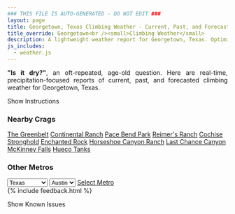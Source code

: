 ```yaml
---
### THIS FILE IS AUTO-GENERATED - DO NOT EDIT ###
layout: page
title: Georgetown, Texas Climbing Weather - Current, Past, and Forecasted Report
title_override: Georgetown<br /><small>Climbing Weather</small>
description: A lightweight weather report for Georgetown, Texas. Optimized for slow internet connections.
js_includes:
  - weather.js
---
```


<section class="measure center lh-copy f5-ns f6 ph2 mv4" style="text-align: justify;">
<strong>"Is it dry?"</strong>, an oft-repeated, age-old question. Here are real-time,
precipitation-focused reports of current, past, and forecasted climbing weather for Georgetown, Texas.
</section>

<p id="settings-toggle" class="mw5 b center tc hover-light-red black-70 pointer">Show Instructions</p>
<section id="settings" class="overflow-hidden" style="display:none;">
    <div class="mv2 ph2 center">
        <div class="fn f6 tc pv2">
            <p class="measure lh-copy center"><strong>Show/hide hourly forecasts</strong> by clicking the desired day.</p>
            <hr class="mw5 p0 mv2 o-60 b0 bt b--light-red light-red bg-light-red">
            <p class="measure lh-copy center"><strong>Current and Past conditions</strong> are measured by the nearest weather station. <strong>Forecast conditions</strong> are calculated and polled separately.</p>
            <hr class="mw5 p0 mv2 o-60 b0 bt b--light-red light-red bg-light-red">
            <p class="measure lh-copy center"><strong>Having issues?</strong> Try <a id="clear-cache" class="no-underline relative fancy-link light-red hover-light-red" href="#">clearing the local cache</a>.</p>
            <hr class="mw5 p0 mv2 o-60 b0 bt b--light-red light-red bg-light-red">
            <p class="measure lh-copy center">Weather data sourced from <a class="no-underline fancy-link relative light-red" target="_blank" href="https://www.weather.gov/documentation/services-web-api">weather.gov</a>.</p>
        </div>
    </div>
</section>
<section id="weather" data-crag="georgetown-texas" class="mv4-ns mv3 ph2 center"></section>
<section id="nearby" class="tc lh-copy">
  <h3>Nearby Crags</h3>
<a class="nowrap no-underline fancy-link relative light-red mh3" href="/crags/the-greenbelt-texas-weather.html">The Greenbelt</a>
<a class="nowrap no-underline fancy-link relative light-red mh3" href="/crags/continental-ranch-texas-weather.html">Continental Ranch</a>
<a class="nowrap no-underline fancy-link relative light-red mh3" href="/crags/pace-bend-park-texas-weather.html">Pace Bend Park</a>
<a class="nowrap no-underline fancy-link relative light-red mh3" href="/crags/reimers-ranch-texas-weather.html">Reimer's Ranch</a>
<a class="nowrap no-underline fancy-link relative light-red mh3" href="/crags/cochise-stronghold-arizona-weather.html">Cochise Stronghold</a>
<a class="nowrap no-underline fancy-link relative light-red mh3" href="/crags/enchanted-rock-texas-weather.html">Enchanted Rock</a>
<a class="nowrap no-underline fancy-link relative light-red mh3" href="/crags/horseshoe-canyon-ranch-arkansas-weather.html">Horseshoe Canyon Ranch</a>
<a class="nowrap no-underline fancy-link relative light-red mh3" href="/crags/last-chance-canyon-new-mexico-weather.html">Last Chance Canyon</a>
<a class="nowrap no-underline fancy-link relative light-red mh3" href="/crags/mckinney-falls-texas-weather.html">McKinney Falls</a>
<a class="nowrap no-underline fancy-link relative light-red mh3" href="/crags/hueco-tanks-texas-weather.html">Hueco Tanks</a>
</section>
<section id="nearby" class="tc lh-copy">
  <h3>Other Metros</h3>
  <select class="ma1 bg-near-white pa2" id="stateSel">
    <option value="Texas" selected>Texas</option>
    <option value="Washington">Washington</option>
    <option value="Colorado">Colorado</option>
    <option value="Tennessee">Tennessee</option>
    <option value="Utah">Utah</option>
    <option value="California">California</option>
  </select>
  <select class="ma1 bg-near-white pa2" id="citySel">
    <option value="Austin" selected>Austin</option>
  </select>
  <a id="selectMetro" class="f6 link dim ph3 pv2 ma1 dib white bg-light-red" href="/crags/austin-texas-weather.html">Select Metro</a>
  <script>
    var states = [];
    states["Texas"] = "Austin"
    states["Washington"] = "Seattle"
    states["Colorado"] = "Denver"
    states["Tennessee"] = "Nashville"
    states["Utah"] = "Salt Lake City"
    states["California"] = "San Francisco|Los Angeles"
  </script>
</section>
{% include feedback.html %}
<p id="issues-toggle" class="mw5 b center tc hover-light-red black-70 pointer">Show Known Issues</p>
<section id="issues" class="overflow-hidden tc f6">
</section>

<script>
  var weekly_EWX_157_106 = {"updated":"2021-07-19T07:32:54+00:00","units":"us","forecastGenerator":"BaselineForecastGenerator","generatedAt":"2021-07-19T08:43:17+00:00","updateTime":"2021-07-19T07:32:54+00:00","validTimes":"2021-07-19T01:00:00+00:00/P8DT6H","elevation":{"value":239.8776,"unitCode":"unit:m"},"periods":[{"number":1,"name":"Overnight","startTime":"2021-07-19T03:00:00-05:00","endTime":"2021-07-19T06:00:00-05:00","isDaytime":false,"temperature":75,"temperatureUnit":"F","temperatureTrend":null,"windSpeed":"5 mph","windDirection":"SSW","icon":"https://api.weather.gov/icons/land/night/sct?size=medium","shortForecast":"Partly Cloudy","detailedForecast":"Partly cloudy, with a low around 75. South southwest wind around 5 mph."},{"number":2,"name":"Monday","startTime":"2021-07-19T06:00:00-05:00","endTime":"2021-07-19T18:00:00-05:00","isDaytime":true,"temperature":92,"temperatureUnit":"F","temperatureTrend":null,"windSpeed":"5 to 10 mph","windDirection":"WNW","icon":"https://api.weather.gov/icons/land/day/bkn/tsra_hi,60?size=medium","shortForecast":"Partly Sunny then Showers And Thunderstorms Likely","detailedForecast":"Showers and thunderstorms likely after 1pm. Partly sunny, with a high near 92. West northwest wind 5 to 10 mph. Chance of precipitation is 60%. New rainfall amounts between a quarter and half of an inch possible."},{"number":3,"name":"Monday Night","startTime":"2021-07-19T18:00:00-05:00","endTime":"2021-07-20T06:00:00-05:00","isDaytime":false,"temperature":72,"temperatureUnit":"F","temperatureTrend":null,"windSpeed":"0 to 5 mph","windDirection":"NW","icon":"https://api.weather.gov/icons/land/night/tsra_sct,60/tsra_sct,50?size=medium","shortForecast":"Showers And Thunderstorms Likely","detailedForecast":"Showers and thunderstorms likely. Mostly cloudy, with a low around 72. Northwest wind 0 to 5 mph. Chance of precipitation is 60%. New rainfall amounts between a quarter and half of an inch possible."},{"number":4,"name":"Tuesday","startTime":"2021-07-20T06:00:00-05:00","endTime":"2021-07-20T18:00:00-05:00","isDaytime":true,"temperature":88,"temperatureUnit":"F","temperatureTrend":null,"windSpeed":"5 to 10 mph","windDirection":"N","icon":"https://api.weather.gov/icons/land/day/tsra_hi,40?size=medium","shortForecast":"Chance Showers And Thunderstorms","detailedForecast":"A chance of showers and thunderstorms. Mostly sunny, with a high near 88. North wind 5 to 10 mph. Chance of precipitation is 40%."},{"number":5,"name":"Tuesday Night","startTime":"2021-07-20T18:00:00-05:00","endTime":"2021-07-21T06:00:00-05:00","isDaytime":false,"temperature":70,"temperatureUnit":"F","temperatureTrend":null,"windSpeed":"0 to 10 mph","windDirection":"NE","icon":"https://api.weather.gov/icons/land/night/tsra_hi,30/few?size=medium","shortForecast":"Chance Showers And Thunderstorms then Mostly Clear","detailedForecast":"A chance of showers and thunderstorms before 7pm. Mostly clear, with a low around 70. Northeast wind 0 to 10 mph. Chance of precipitation is 30%."},{"number":6,"name":"Wednesday","startTime":"2021-07-21T06:00:00-05:00","endTime":"2021-07-21T18:00:00-05:00","isDaytime":true,"temperature":89,"temperatureUnit":"F","temperatureTrend":null,"windSpeed":"5 to 10 mph","windDirection":"ENE","icon":"https://api.weather.gov/icons/land/day/sct/tsra_hi,20?size=medium","shortForecast":"Mostly Sunny then Slight Chance Showers And Thunderstorms","detailedForecast":"A slight chance of showers and thunderstorms after 1pm. Mostly sunny, with a high near 89. East northeast wind 5 to 10 mph. Chance of precipitation is 20%."},{"number":7,"name":"Wednesday Night","startTime":"2021-07-21T18:00:00-05:00","endTime":"2021-07-22T06:00:00-05:00","isDaytime":false,"temperature":71,"temperatureUnit":"F","temperatureTrend":null,"windSpeed":"5 to 10 mph","windDirection":"SSE","icon":"https://api.weather.gov/icons/land/night/tsra_hi,20/few?size=medium","shortForecast":"Slight Chance Showers And Thunderstorms then Mostly Clear","detailedForecast":"A slight chance of showers and thunderstorms before 7pm. Mostly clear, with a low around 71. South southeast wind 5 to 10 mph. Chance of precipitation is 20%."},{"number":8,"name":"Thursday","startTime":"2021-07-22T06:00:00-05:00","endTime":"2021-07-22T18:00:00-05:00","isDaytime":true,"temperature":88,"temperatureUnit":"F","temperatureTrend":null,"windSpeed":"5 to 10 mph","windDirection":"S","icon":"https://api.weather.gov/icons/land/day/bkn/tsra_hi,40?size=medium","shortForecast":"Partly Sunny then Chance Showers And Thunderstorms","detailedForecast":"A chance of showers and thunderstorms after 1pm. Partly sunny, with a high near 88. South wind 5 to 10 mph. Chance of precipitation is 40%."},{"number":9,"name":"Thursday Night","startTime":"2021-07-22T18:00:00-05:00","endTime":"2021-07-23T06:00:00-05:00","isDaytime":false,"temperature":73,"temperatureUnit":"F","temperatureTrend":null,"windSpeed":"5 to 10 mph","windDirection":"SSE","icon":"https://api.weather.gov/icons/land/night/tsra_hi,40/tsra_hi,20?size=medium","shortForecast":"Chance Showers And Thunderstorms","detailedForecast":"A chance of showers and thunderstorms. Mostly cloudy, with a low around 73. South southeast wind 5 to 10 mph. Chance of precipitation is 40%."},{"number":10,"name":"Friday","startTime":"2021-07-23T06:00:00-05:00","endTime":"2021-07-23T18:00:00-05:00","isDaytime":true,"temperature":89,"temperatureUnit":"F","temperatureTrend":null,"windSpeed":"5 to 15 mph","windDirection":"S","icon":"https://api.weather.gov/icons/land/day/tsra_sct,30?size=medium","shortForecast":"Chance Showers And Thunderstorms","detailedForecast":"A chance of showers and thunderstorms. Partly sunny, with a high near 89. Chance of precipitation is 30%."},{"number":11,"name":"Friday Night","startTime":"2021-07-23T18:00:00-05:00","endTime":"2021-07-24T06:00:00-05:00","isDaytime":false,"temperature":74,"temperatureUnit":"F","temperatureTrend":null,"windSpeed":"10 to 15 mph","windDirection":"SSE","icon":"https://api.weather.gov/icons/land/night/tsra_hi,30/sct?size=medium","shortForecast":"Chance Showers And Thunderstorms then Partly Cloudy","detailedForecast":"A chance of showers and thunderstorms before 7pm. Partly cloudy, with a low around 74. Chance of precipitation is 30%."},{"number":12,"name":"Saturday","startTime":"2021-07-24T06:00:00-05:00","endTime":"2021-07-24T18:00:00-05:00","isDaytime":true,"temperature":92,"temperatureUnit":"F","temperatureTrend":null,"windSpeed":"10 to 15 mph","windDirection":"S","icon":"https://api.weather.gov/icons/land/day/sct?size=medium","shortForecast":"Mostly Sunny","detailedForecast":"Mostly sunny, with a high near 92."},{"number":13,"name":"Saturday Night","startTime":"2021-07-24T18:00:00-05:00","endTime":"2021-07-25T06:00:00-05:00","isDaytime":false,"temperature":74,"temperatureUnit":"F","temperatureTrend":null,"windSpeed":"10 to 15 mph","windDirection":"S","icon":"https://api.weather.gov/icons/land/night/few?size=medium","shortForecast":"Mostly Clear","detailedForecast":"Mostly clear, with a low around 74."},{"number":14,"name":"Sunday","startTime":"2021-07-25T06:00:00-05:00","endTime":"2021-07-25T18:00:00-05:00","isDaytime":true,"temperature":93,"temperatureUnit":"F","temperatureTrend":null,"windSpeed":"5 to 15 mph","windDirection":"S","icon":"https://api.weather.gov/icons/land/day/sct?size=medium","shortForecast":"Mostly Sunny","detailedForecast":"Mostly sunny, with a high near 93."}]}
  var hourly_EWX_157_106 = {"@context":["https://geojson.org/geojson-ld/geojson-context.jsonld",{"@version":"1.1","wx":"https://api.weather.gov/ontology#","geo":"http://www.opengis.net/ont/geosparql#","unit":"http://codes.wmo.int/common/unit/","@vocab":"https://api.weather.gov/ontology#"}],"type":"Feature","geometry":{"type":"Polygon","coordinates":[[[-97.708125,30.6461079],[-97.7075974,30.6233812],[-97.68119469999999,30.623832800000002],[-97.6817172,30.646559600000003],[-97.708125,30.6461079]]]},"properties":{"updated":"2021-07-19T07:32:54+00:00","units":"us","forecastGenerator":"HourlyForecastGenerator","generatedAt":"2021-07-19T08:43:19+00:00","updateTime":"2021-07-19T07:32:54+00:00","validTimes":"2021-07-19T01:00:00+00:00/P8DT6H","elevation":{"value":239.8776,"unitCode":"unit:m"},"periods":[{"number":1,"name":"","startTime":"2021-07-19T03:00:00-05:00","endTime":"2021-07-19T04:00:00-05:00","isDaytime":false,"temperature":78,"temperatureUnit":"F","temperatureTrend":null,"windSpeed":"5 mph","windDirection":"S","icon":"https://api.weather.gov/icons/land/night/sct?size=small","shortForecast":"Partly Cloudy","detailedForecast":""},{"number":2,"name":"","startTime":"2021-07-19T04:00:00-05:00","endTime":"2021-07-19T05:00:00-05:00","isDaytime":false,"temperature":77,"temperatureUnit":"F","temperatureTrend":null,"windSpeed":"5 mph","windDirection":"SSW","icon":"https://api.weather.gov/icons/land/night/sct?size=small","shortForecast":"Partly Cloudy","detailedForecast":""},{"number":3,"name":"","startTime":"2021-07-19T05:00:00-05:00","endTime":"2021-07-19T06:00:00-05:00","isDaytime":false,"temperature":76,"temperatureUnit":"F","temperatureTrend":null,"windSpeed":"5 mph","windDirection":"SSW","icon":"https://api.weather.gov/icons/land/night/sct?size=small","shortForecast":"Partly Cloudy","detailedForecast":""},{"number":4,"name":"","startTime":"2021-07-19T06:00:00-05:00","endTime":"2021-07-19T07:00:00-05:00","isDaytime":true,"temperature":75,"temperatureUnit":"F","temperatureTrend":null,"windSpeed":"5 mph","windDirection":"SSW","icon":"https://api.weather.gov/icons/land/day/sct?size=small","shortForecast":"Mostly Sunny","detailedForecast":""},{"number":5,"name":"","startTime":"2021-07-19T07:00:00-05:00","endTime":"2021-07-19T08:00:00-05:00","isDaytime":true,"temperature":75,"temperatureUnit":"F","temperatureTrend":null,"windSpeed":"5 mph","windDirection":"SW","icon":"https://api.weather.gov/icons/land/day/bkn?size=small","shortForecast":"Partly Sunny","detailedForecast":""},{"number":6,"name":"","startTime":"2021-07-19T08:00:00-05:00","endTime":"2021-07-19T09:00:00-05:00","isDaytime":true,"temperature":77,"temperatureUnit":"F","temperatureTrend":null,"windSpeed":"5 mph","windDirection":"SW","icon":"https://api.weather.gov/icons/land/day/bkn?size=small","shortForecast":"Partly Sunny","detailedForecast":""},{"number":7,"name":"","startTime":"2021-07-19T09:00:00-05:00","endTime":"2021-07-19T10:00:00-05:00","isDaytime":true,"temperature":81,"temperatureUnit":"F","temperatureTrend":null,"windSpeed":"5 mph","windDirection":"WSW","icon":"https://api.weather.gov/icons/land/day/bkn?size=small","shortForecast":"Partly Sunny","detailedForecast":""},{"number":8,"name":"","startTime":"2021-07-19T10:00:00-05:00","endTime":"2021-07-19T11:00:00-05:00","isDaytime":true,"temperature":85,"temperatureUnit":"F","temperatureTrend":null,"windSpeed":"10 mph","windDirection":"WSW","icon":"https://api.weather.gov/icons/land/day/bkn?size=small","shortForecast":"Partly Sunny","detailedForecast":""},{"number":9,"name":"","startTime":"2021-07-19T11:00:00-05:00","endTime":"2021-07-19T12:00:00-05:00","isDaytime":true,"temperature":88,"temperatureUnit":"F","temperatureTrend":null,"windSpeed":"5 mph","windDirection":"W","icon":"https://api.weather.gov/icons/land/day/bkn?size=small","shortForecast":"Partly Sunny","detailedForecast":""},{"number":10,"name":"","startTime":"2021-07-19T12:00:00-05:00","endTime":"2021-07-19T13:00:00-05:00","isDaytime":true,"temperature":89,"temperatureUnit":"F","temperatureTrend":null,"windSpeed":"5 mph","windDirection":"W","icon":"https://api.weather.gov/icons/land/day/bkn?size=small","shortForecast":"Partly Sunny","detailedForecast":""},{"number":11,"name":"","startTime":"2021-07-19T13:00:00-05:00","endTime":"2021-07-19T14:00:00-05:00","isDaytime":true,"temperature":90,"temperatureUnit":"F","temperatureTrend":null,"windSpeed":"5 mph","windDirection":"WNW","icon":"https://api.weather.gov/icons/land/day/tsra_sct,40?size=small","shortForecast":"Chance Showers And Thunderstorms","detailedForecast":""},{"number":12,"name":"","startTime":"2021-07-19T14:00:00-05:00","endTime":"2021-07-19T15:00:00-05:00","isDaytime":true,"temperature":90,"temperatureUnit":"F","temperatureTrend":null,"windSpeed":"5 mph","windDirection":"NW","icon":"https://api.weather.gov/icons/land/day/tsra_sct,40?size=small","shortForecast":"Chance Showers And Thunderstorms","detailedForecast":""},{"number":13,"name":"","startTime":"2021-07-19T15:00:00-05:00","endTime":"2021-07-19T16:00:00-05:00","isDaytime":true,"temperature":91,"temperatureUnit":"F","temperatureTrend":null,"windSpeed":"5 mph","windDirection":"NNW","icon":"https://api.weather.gov/icons/land/day/tsra_sct,40?size=small","shortForecast":"Chance Showers And Thunderstorms","detailedForecast":""},{"number":14,"name":"","startTime":"2021-07-19T16:00:00-05:00","endTime":"2021-07-19T17:00:00-05:00","isDaytime":true,"temperature":90,"temperatureUnit":"F","temperatureTrend":null,"windSpeed":"5 mph","windDirection":"N","icon":"https://api.weather.gov/icons/land/day/tsra_sct,60?size=small","shortForecast":"Showers And Thunderstorms Likely","detailedForecast":""},{"number":15,"name":"","startTime":"2021-07-19T17:00:00-05:00","endTime":"2021-07-19T18:00:00-05:00","isDaytime":true,"temperature":89,"temperatureUnit":"F","temperatureTrend":null,"windSpeed":"5 mph","windDirection":"NNW","icon":"https://api.weather.gov/icons/land/day/tsra_sct?size=small","shortForecast":"Showers And Thunderstorms Likely","detailedForecast":""},{"number":16,"name":"","startTime":"2021-07-19T18:00:00-05:00","endTime":"2021-07-19T19:00:00-05:00","isDaytime":false,"temperature":88,"temperatureUnit":"F","temperatureTrend":null,"windSpeed":"5 mph","windDirection":"NW","icon":"https://api.weather.gov/icons/land/night/tsra_sct?size=small","shortForecast":"Showers And Thunderstorms Likely","detailedForecast":""},{"number":17,"name":"","startTime":"2021-07-19T19:00:00-05:00","endTime":"2021-07-19T20:00:00-05:00","isDaytime":false,"temperature":86,"temperatureUnit":"F","temperatureTrend":null,"windSpeed":"0 mph","windDirection":"NW","icon":"https://api.weather.gov/icons/land/night/tsra?size=small","shortForecast":"Showers And Thunderstorms Likely","detailedForecast":""},{"number":18,"name":"","startTime":"2021-07-19T20:00:00-05:00","endTime":"2021-07-19T21:00:00-05:00","isDaytime":false,"temperature":85,"temperatureUnit":"F","temperatureTrend":null,"windSpeed":"0 mph","windDirection":"NW","icon":"https://api.weather.gov/icons/land/night/tsra?size=small","shortForecast":"Showers And Thunderstorms Likely","detailedForecast":""},{"number":19,"name":"","startTime":"2021-07-19T21:00:00-05:00","endTime":"2021-07-19T22:00:00-05:00","isDaytime":false,"temperature":82,"temperatureUnit":"F","temperatureTrend":null,"windSpeed":"0 mph","windDirection":"WNW","icon":"https://api.weather.gov/icons/land/night/tsra_sct?size=small","shortForecast":"Showers And Thunderstorms Likely","detailedForecast":""},{"number":20,"name":"","startTime":"2021-07-19T22:00:00-05:00","endTime":"2021-07-19T23:00:00-05:00","isDaytime":false,"temperature":82,"temperatureUnit":"F","temperatureTrend":null,"windSpeed":"0 mph","windDirection":"WNW","icon":"https://api.weather.gov/icons/land/night/tsra_sct?size=small","shortForecast":"Chance Showers And Thunderstorms","detailedForecast":""},{"number":21,"name":"","startTime":"2021-07-19T23:00:00-05:00","endTime":"2021-07-20T00:00:00-05:00","isDaytime":false,"temperature":81,"temperatureUnit":"F","temperatureTrend":null,"windSpeed":"5 mph","windDirection":"NW","icon":"https://api.weather.gov/icons/land/night/tsra_sct?size=small","shortForecast":"Chance Showers And Thunderstorms","detailedForecast":""},{"number":22,"name":"","startTime":"2021-07-20T00:00:00-05:00","endTime":"2021-07-20T01:00:00-05:00","isDaytime":false,"temperature":80,"temperatureUnit":"F","temperatureTrend":null,"windSpeed":"5 mph","windDirection":"NNW","icon":"https://api.weather.gov/icons/land/night/tsra_sct?size=small","shortForecast":"Chance Showers And Thunderstorms","detailedForecast":""},{"number":23,"name":"","startTime":"2021-07-20T01:00:00-05:00","endTime":"2021-07-20T02:00:00-05:00","isDaytime":false,"temperature":79,"temperatureUnit":"F","temperatureTrend":null,"windSpeed":"5 mph","windDirection":"N","icon":"https://api.weather.gov/icons/land/night/tsra_hi?size=small","shortForecast":"Chance Showers And Thunderstorms","detailedForecast":""},{"number":24,"name":"","startTime":"2021-07-20T02:00:00-05:00","endTime":"2021-07-20T03:00:00-05:00","isDaytime":false,"temperature":77,"temperatureUnit":"F","temperatureTrend":null,"windSpeed":"5 mph","windDirection":"N","icon":"https://api.weather.gov/icons/land/night/tsra_hi?size=small","shortForecast":"Chance Showers And Thunderstorms","detailedForecast":""},{"number":25,"name":"","startTime":"2021-07-20T03:00:00-05:00","endTime":"2021-07-20T04:00:00-05:00","isDaytime":false,"temperature":76,"temperatureUnit":"F","temperatureTrend":null,"windSpeed":"5 mph","windDirection":"NNW","icon":"https://api.weather.gov/icons/land/night/tsra_hi?size=small","shortForecast":"Chance Showers And Thunderstorms","detailedForecast":""},{"number":26,"name":"","startTime":"2021-07-20T04:00:00-05:00","endTime":"2021-07-20T05:00:00-05:00","isDaytime":false,"temperature":75,"temperatureUnit":"F","temperatureTrend":null,"windSpeed":"5 mph","windDirection":"NNW","icon":"https://api.weather.gov/icons/land/night/tsra_hi?size=small","shortForecast":"Chance Showers And Thunderstorms","detailedForecast":""},{"number":27,"name":"","startTime":"2021-07-20T05:00:00-05:00","endTime":"2021-07-20T06:00:00-05:00","isDaytime":false,"temperature":74,"temperatureUnit":"F","temperatureTrend":null,"windSpeed":"5 mph","windDirection":"NNW","icon":"https://api.weather.gov/icons/land/night/tsra_hi?size=small","shortForecast":"Chance Showers And Thunderstorms","detailedForecast":""},{"number":28,"name":"","startTime":"2021-07-20T06:00:00-05:00","endTime":"2021-07-20T07:00:00-05:00","isDaytime":true,"temperature":74,"temperatureUnit":"F","temperatureTrend":null,"windSpeed":"5 mph","windDirection":"NNW","icon":"https://api.weather.gov/icons/land/day/tsra_hi?size=small","shortForecast":"Chance Showers And Thunderstorms","detailedForecast":""},{"number":29,"name":"","startTime":"2021-07-20T07:00:00-05:00","endTime":"2021-07-20T08:00:00-05:00","isDaytime":true,"temperature":73,"temperatureUnit":"F","temperatureTrend":null,"windSpeed":"5 mph","windDirection":"NNW","icon":"https://api.weather.gov/icons/land/day/tsra_hi?size=small","shortForecast":"Chance Showers And Thunderstorms","detailedForecast":""},{"number":30,"name":"","startTime":"2021-07-20T08:00:00-05:00","endTime":"2021-07-20T09:00:00-05:00","isDaytime":true,"temperature":74,"temperatureUnit":"F","temperatureTrend":null,"windSpeed":"5 mph","windDirection":"N","icon":"https://api.weather.gov/icons/land/day/tsra_hi?size=small","shortForecast":"Chance Showers And Thunderstorms","detailedForecast":""},{"number":31,"name":"","startTime":"2021-07-20T09:00:00-05:00","endTime":"2021-07-20T10:00:00-05:00","isDaytime":true,"temperature":77,"temperatureUnit":"F","temperatureTrend":null,"windSpeed":"5 mph","windDirection":"N","icon":"https://api.weather.gov/icons/land/day/tsra_hi?size=small","shortForecast":"Chance Showers And Thunderstorms","detailedForecast":""},{"number":32,"name":"","startTime":"2021-07-20T10:00:00-05:00","endTime":"2021-07-20T11:00:00-05:00","isDaytime":true,"temperature":80,"temperatureUnit":"F","temperatureTrend":null,"windSpeed":"10 mph","windDirection":"N","icon":"https://api.weather.gov/icons/land/day/tsra_hi?size=small","shortForecast":"Chance Showers And Thunderstorms","detailedForecast":""},{"number":33,"name":"","startTime":"2021-07-20T11:00:00-05:00","endTime":"2021-07-20T12:00:00-05:00","isDaytime":true,"temperature":83,"temperatureUnit":"F","temperatureTrend":null,"windSpeed":"10 mph","windDirection":"N","icon":"https://api.weather.gov/icons/land/day/tsra_hi?size=small","shortForecast":"Chance Showers And Thunderstorms","detailedForecast":""},{"number":34,"name":"","startTime":"2021-07-20T12:00:00-05:00","endTime":"2021-07-20T13:00:00-05:00","isDaytime":true,"temperature":84,"temperatureUnit":"F","temperatureTrend":null,"windSpeed":"10 mph","windDirection":"NNE","icon":"https://api.weather.gov/icons/land/day/tsra_hi?size=small","shortForecast":"Chance Showers And Thunderstorms","detailedForecast":""},{"number":35,"name":"","startTime":"2021-07-20T13:00:00-05:00","endTime":"2021-07-20T14:00:00-05:00","isDaytime":true,"temperature":85,"temperatureUnit":"F","temperatureTrend":null,"windSpeed":"10 mph","windDirection":"NNE","icon":"https://api.weather.gov/icons/land/day/tsra_hi?size=small","shortForecast":"Chance Showers And Thunderstorms","detailedForecast":""},{"number":36,"name":"","startTime":"2021-07-20T14:00:00-05:00","endTime":"2021-07-20T15:00:00-05:00","isDaytime":true,"temperature":85,"temperatureUnit":"F","temperatureTrend":null,"windSpeed":"10 mph","windDirection":"NNE","icon":"https://api.weather.gov/icons/land/day/tsra_hi?size=small","shortForecast":"Chance Showers And Thunderstorms","detailedForecast":""},{"number":37,"name":"","startTime":"2021-07-20T15:00:00-05:00","endTime":"2021-07-20T16:00:00-05:00","isDaytime":true,"temperature":86,"temperatureUnit":"F","temperatureTrend":null,"windSpeed":"10 mph","windDirection":"NNE","icon":"https://api.weather.gov/icons/land/day/tsra_hi?size=small","shortForecast":"Chance Showers And Thunderstorms","detailedForecast":""},{"number":38,"name":"","startTime":"2021-07-20T16:00:00-05:00","endTime":"2021-07-20T17:00:00-05:00","isDaytime":true,"temperature":86,"temperatureUnit":"F","temperatureTrend":null,"windSpeed":"10 mph","windDirection":"NNE","icon":"https://api.weather.gov/icons/land/day/tsra_hi?size=small","shortForecast":"Chance Showers And Thunderstorms","detailedForecast":""},{"number":39,"name":"","startTime":"2021-07-20T17:00:00-05:00","endTime":"2021-07-20T18:00:00-05:00","isDaytime":true,"temperature":86,"temperatureUnit":"F","temperatureTrend":null,"windSpeed":"10 mph","windDirection":"NNE","icon":"https://api.weather.gov/icons/land/day/tsra_hi?size=small","shortForecast":"Chance Showers And Thunderstorms","detailedForecast":""},{"number":40,"name":"","startTime":"2021-07-20T18:00:00-05:00","endTime":"2021-07-20T19:00:00-05:00","isDaytime":false,"temperature":85,"temperatureUnit":"F","temperatureTrend":null,"windSpeed":"5 mph","windDirection":"NE","icon":"https://api.weather.gov/icons/land/night/tsra_hi?size=small","shortForecast":"Chance Showers And Thunderstorms","detailedForecast":""},{"number":41,"name":"","startTime":"2021-07-20T19:00:00-05:00","endTime":"2021-07-20T20:00:00-05:00","isDaytime":false,"temperature":85,"temperatureUnit":"F","temperatureTrend":null,"windSpeed":"10 mph","windDirection":"NE","icon":"https://api.weather.gov/icons/land/night/sct?size=small","shortForecast":"Partly Cloudy","detailedForecast":""},{"number":42,"name":"","startTime":"2021-07-20T20:00:00-05:00","endTime":"2021-07-20T21:00:00-05:00","isDaytime":false,"temperature":83,"temperatureUnit":"F","temperatureTrend":null,"windSpeed":"5 mph","windDirection":"NE","icon":"https://api.weather.gov/icons/land/night/few?size=small","shortForecast":"Mostly Clear","detailedForecast":""},{"number":43,"name":"","startTime":"2021-07-20T21:00:00-05:00","endTime":"2021-07-20T22:00:00-05:00","isDaytime":false,"temperature":82,"temperatureUnit":"F","temperatureTrend":null,"windSpeed":"5 mph","windDirection":"ENE","icon":"https://api.weather.gov/icons/land/night/few?size=small","shortForecast":"Mostly Clear","detailedForecast":""},{"number":44,"name":"","startTime":"2021-07-20T22:00:00-05:00","endTime":"2021-07-20T23:00:00-05:00","isDaytime":false,"temperature":80,"temperatureUnit":"F","temperatureTrend":null,"windSpeed":"5 mph","windDirection":"ENE","icon":"https://api.weather.gov/icons/land/night/few?size=small","shortForecast":"Mostly Clear","detailedForecast":""},{"number":45,"name":"","startTime":"2021-07-20T23:00:00-05:00","endTime":"2021-07-21T00:00:00-05:00","isDaytime":false,"temperature":79,"temperatureUnit":"F","temperatureTrend":null,"windSpeed":"0 mph","windDirection":"ENE","icon":"https://api.weather.gov/icons/land/night/few?size=small","shortForecast":"Mostly Clear","detailedForecast":""},{"number":46,"name":"","startTime":"2021-07-21T00:00:00-05:00","endTime":"2021-07-21T01:00:00-05:00","isDaytime":false,"temperature":78,"temperatureUnit":"F","temperatureTrend":null,"windSpeed":"0 mph","windDirection":"NE","icon":"https://api.weather.gov/icons/land/night/few?size=small","shortForecast":"Mostly Clear","detailedForecast":""},{"number":47,"name":"","startTime":"2021-07-21T01:00:00-05:00","endTime":"2021-07-21T02:00:00-05:00","isDaytime":false,"temperature":76,"temperatureUnit":"F","temperatureTrend":null,"windSpeed":"0 mph","windDirection":"NE","icon":"https://api.weather.gov/icons/land/night/few?size=small","shortForecast":"Mostly Clear","detailedForecast":""},{"number":48,"name":"","startTime":"2021-07-21T02:00:00-05:00","endTime":"2021-07-21T03:00:00-05:00","isDaytime":false,"temperature":75,"temperatureUnit":"F","temperatureTrend":null,"windSpeed":"0 mph","windDirection":"NE","icon":"https://api.weather.gov/icons/land/night/few?size=small","shortForecast":"Mostly Clear","detailedForecast":""},{"number":49,"name":"","startTime":"2021-07-21T03:00:00-05:00","endTime":"2021-07-21T04:00:00-05:00","isDaytime":false,"temperature":74,"temperatureUnit":"F","temperatureTrend":null,"windSpeed":"5 mph","windDirection":"NE","icon":"https://api.weather.gov/icons/land/night/few?size=small","shortForecast":"Mostly Clear","detailedForecast":""},{"number":50,"name":"","startTime":"2021-07-21T04:00:00-05:00","endTime":"2021-07-21T05:00:00-05:00","isDaytime":false,"temperature":73,"temperatureUnit":"F","temperatureTrend":null,"windSpeed":"5 mph","windDirection":"NNE","icon":"https://api.weather.gov/icons/land/night/few?size=small","shortForecast":"Mostly Clear","detailedForecast":""},{"number":51,"name":"","startTime":"2021-07-21T05:00:00-05:00","endTime":"2021-07-21T06:00:00-05:00","isDaytime":false,"temperature":72,"temperatureUnit":"F","temperatureTrend":null,"windSpeed":"5 mph","windDirection":"NNE","icon":"https://api.weather.gov/icons/land/night/sct?size=small","shortForecast":"Partly Cloudy","detailedForecast":""},{"number":52,"name":"","startTime":"2021-07-21T06:00:00-05:00","endTime":"2021-07-21T07:00:00-05:00","isDaytime":true,"temperature":71,"temperatureUnit":"F","temperatureTrend":null,"windSpeed":"5 mph","windDirection":"NNE","icon":"https://api.weather.gov/icons/land/day/sct?size=small","shortForecast":"Mostly Sunny","detailedForecast":""},{"number":53,"name":"","startTime":"2021-07-21T07:00:00-05:00","endTime":"2021-07-21T08:00:00-05:00","isDaytime":true,"temperature":71,"temperatureUnit":"F","temperatureTrend":null,"windSpeed":"5 mph","windDirection":"NNE","icon":"https://api.weather.gov/icons/land/day/sct?size=small","shortForecast":"Mostly Sunny","detailedForecast":""},{"number":54,"name":"","startTime":"2021-07-21T08:00:00-05:00","endTime":"2021-07-21T09:00:00-05:00","isDaytime":true,"temperature":73,"temperatureUnit":"F","temperatureTrend":null,"windSpeed":"5 mph","windDirection":"NNE","icon":"https://api.weather.gov/icons/land/day/sct?size=small","shortForecast":"Mostly Sunny","detailedForecast":""},{"number":55,"name":"","startTime":"2021-07-21T09:00:00-05:00","endTime":"2021-07-21T10:00:00-05:00","isDaytime":true,"temperature":75,"temperatureUnit":"F","temperatureTrend":null,"windSpeed":"5 mph","windDirection":"NE","icon":"https://api.weather.gov/icons/land/day/sct?size=small","shortForecast":"Mostly Sunny","detailedForecast":""},{"number":56,"name":"","startTime":"2021-07-21T10:00:00-05:00","endTime":"2021-07-21T11:00:00-05:00","isDaytime":true,"temperature":78,"temperatureUnit":"F","temperatureTrend":null,"windSpeed":"5 mph","windDirection":"NE","icon":"https://api.weather.gov/icons/land/day/sct?size=small","shortForecast":"Mostly Sunny","detailedForecast":""},{"number":57,"name":"","startTime":"2021-07-21T11:00:00-05:00","endTime":"2021-07-21T12:00:00-05:00","isDaytime":true,"temperature":81,"temperatureUnit":"F","temperatureTrend":null,"windSpeed":"5 mph","windDirection":"NE","icon":"https://api.weather.gov/icons/land/day/sct?size=small","shortForecast":"Mostly Sunny","detailedForecast":""},{"number":58,"name":"","startTime":"2021-07-21T12:00:00-05:00","endTime":"2021-07-21T13:00:00-05:00","isDaytime":true,"temperature":84,"temperatureUnit":"F","temperatureTrend":null,"windSpeed":"5 mph","windDirection":"ENE","icon":"https://api.weather.gov/icons/land/day/sct?size=small","shortForecast":"Mostly Sunny","detailedForecast":""},{"number":59,"name":"","startTime":"2021-07-21T13:00:00-05:00","endTime":"2021-07-21T14:00:00-05:00","isDaytime":true,"temperature":86,"temperatureUnit":"F","temperatureTrend":null,"windSpeed":"5 mph","windDirection":"E","icon":"https://api.weather.gov/icons/land/day/tsra_hi?size=small","shortForecast":"Slight Chance Showers And Thunderstorms","detailedForecast":""},{"number":60,"name":"","startTime":"2021-07-21T14:00:00-05:00","endTime":"2021-07-21T15:00:00-05:00","isDaytime":true,"temperature":88,"temperatureUnit":"F","temperatureTrend":null,"windSpeed":"10 mph","windDirection":"E","icon":"https://api.weather.gov/icons/land/day/tsra_hi?size=small","shortForecast":"Slight Chance Showers And Thunderstorms","detailedForecast":""},{"number":61,"name":"","startTime":"2021-07-21T15:00:00-05:00","endTime":"2021-07-21T16:00:00-05:00","isDaytime":true,"temperature":88,"temperatureUnit":"F","temperatureTrend":null,"windSpeed":"10 mph","windDirection":"E","icon":"https://api.weather.gov/icons/land/day/tsra_hi?size=small","shortForecast":"Slight Chance Showers And Thunderstorms","detailedForecast":""},{"number":62,"name":"","startTime":"2021-07-21T16:00:00-05:00","endTime":"2021-07-21T17:00:00-05:00","isDaytime":true,"temperature":88,"temperatureUnit":"F","temperatureTrend":null,"windSpeed":"10 mph","windDirection":"ESE","icon":"https://api.weather.gov/icons/land/day/tsra_hi?size=small","shortForecast":"Slight Chance Showers And Thunderstorms","detailedForecast":""},{"number":63,"name":"","startTime":"2021-07-21T17:00:00-05:00","endTime":"2021-07-21T18:00:00-05:00","isDaytime":true,"temperature":88,"temperatureUnit":"F","temperatureTrend":null,"windSpeed":"10 mph","windDirection":"ESE","icon":"https://api.weather.gov/icons/land/day/tsra_hi?size=small","shortForecast":"Slight Chance Showers And Thunderstorms","detailedForecast":""},{"number":64,"name":"","startTime":"2021-07-21T18:00:00-05:00","endTime":"2021-07-21T19:00:00-05:00","isDaytime":false,"temperature":87,"temperatureUnit":"F","temperatureTrend":null,"windSpeed":"10 mph","windDirection":"SE","icon":"https://api.weather.gov/icons/land/night/tsra_hi?size=small","shortForecast":"Slight Chance Showers And Thunderstorms","detailedForecast":""},{"number":65,"name":"","startTime":"2021-07-21T19:00:00-05:00","endTime":"2021-07-21T20:00:00-05:00","isDaytime":false,"temperature":85,"temperatureUnit":"F","temperatureTrend":null,"windSpeed":"10 mph","windDirection":"SSE","icon":"https://api.weather.gov/icons/land/night/few?size=small","shortForecast":"Mostly Clear","detailedForecast":""},{"number":66,"name":"","startTime":"2021-07-21T20:00:00-05:00","endTime":"2021-07-21T21:00:00-05:00","isDaytime":false,"temperature":84,"temperatureUnit":"F","temperatureTrend":null,"windSpeed":"5 mph","windDirection":"SSE","icon":"https://api.weather.gov/icons/land/night/few?size=small","shortForecast":"Mostly Clear","detailedForecast":""},{"number":67,"name":"","startTime":"2021-07-21T21:00:00-05:00","endTime":"2021-07-21T22:00:00-05:00","isDaytime":false,"temperature":83,"temperatureUnit":"F","temperatureTrend":null,"windSpeed":"5 mph","windDirection":"SE","icon":"https://api.weather.gov/icons/land/night/few?size=small","shortForecast":"Mostly Clear","detailedForecast":""},{"number":68,"name":"","startTime":"2021-07-21T22:00:00-05:00","endTime":"2021-07-21T23:00:00-05:00","isDaytime":false,"temperature":81,"temperatureUnit":"F","temperatureTrend":null,"windSpeed":"5 mph","windDirection":"SE","icon":"https://api.weather.gov/icons/land/night/few?size=small","shortForecast":"Mostly Clear","detailedForecast":""},{"number":69,"name":"","startTime":"2021-07-21T23:00:00-05:00","endTime":"2021-07-22T00:00:00-05:00","isDaytime":false,"temperature":80,"temperatureUnit":"F","temperatureTrend":null,"windSpeed":"5 mph","windDirection":"SSE","icon":"https://api.weather.gov/icons/land/night/few?size=small","shortForecast":"Mostly Clear","detailedForecast":""},{"number":70,"name":"","startTime":"2021-07-22T00:00:00-05:00","endTime":"2021-07-22T01:00:00-05:00","isDaytime":false,"temperature":79,"temperatureUnit":"F","temperatureTrend":null,"windSpeed":"5 mph","windDirection":"SSE","icon":"https://api.weather.gov/icons/land/night/few?size=small","shortForecast":"Mostly Clear","detailedForecast":""},{"number":71,"name":"","startTime":"2021-07-22T01:00:00-05:00","endTime":"2021-07-22T02:00:00-05:00","isDaytime":false,"temperature":78,"temperatureUnit":"F","temperatureTrend":null,"windSpeed":"5 mph","windDirection":"S","icon":"https://api.weather.gov/icons/land/night/few?size=small","shortForecast":"Mostly Clear","detailedForecast":""},{"number":72,"name":"","startTime":"2021-07-22T02:00:00-05:00","endTime":"2021-07-22T03:00:00-05:00","isDaytime":false,"temperature":76,"temperatureUnit":"F","temperatureTrend":null,"windSpeed":"5 mph","windDirection":"S","icon":"https://api.weather.gov/icons/land/night/few?size=small","shortForecast":"Mostly Clear","detailedForecast":""},{"number":73,"name":"","startTime":"2021-07-22T03:00:00-05:00","endTime":"2021-07-22T04:00:00-05:00","isDaytime":false,"temperature":75,"temperatureUnit":"F","temperatureTrend":null,"windSpeed":"5 mph","windDirection":"S","icon":"https://api.weather.gov/icons/land/night/few?size=small","shortForecast":"Mostly Clear","detailedForecast":""},{"number":74,"name":"","startTime":"2021-07-22T04:00:00-05:00","endTime":"2021-07-22T05:00:00-05:00","isDaytime":false,"temperature":74,"temperatureUnit":"F","temperatureTrend":null,"windSpeed":"5 mph","windDirection":"SSW","icon":"https://api.weather.gov/icons/land/night/few?size=small","shortForecast":"Mostly Clear","detailedForecast":""},{"number":75,"name":"","startTime":"2021-07-22T05:00:00-05:00","endTime":"2021-07-22T06:00:00-05:00","isDaytime":false,"temperature":73,"temperatureUnit":"F","temperatureTrend":null,"windSpeed":"5 mph","windDirection":"SSW","icon":"https://api.weather.gov/icons/land/night/sct?size=small","shortForecast":"Partly Cloudy","detailedForecast":""},{"number":76,"name":"","startTime":"2021-07-22T06:00:00-05:00","endTime":"2021-07-22T07:00:00-05:00","isDaytime":true,"temperature":72,"temperatureUnit":"F","temperatureTrend":null,"windSpeed":"5 mph","windDirection":"SSW","icon":"https://api.weather.gov/icons/land/day/sct?size=small","shortForecast":"Mostly Sunny","detailedForecast":""},{"number":77,"name":"","startTime":"2021-07-22T07:00:00-05:00","endTime":"2021-07-22T08:00:00-05:00","isDaytime":true,"temperature":72,"temperatureUnit":"F","temperatureTrend":null,"windSpeed":"5 mph","windDirection":"SSW","icon":"https://api.weather.gov/icons/land/day/sct?size=small","shortForecast":"Mostly Sunny","detailedForecast":""},{"number":78,"name":"","startTime":"2021-07-22T08:00:00-05:00","endTime":"2021-07-22T09:00:00-05:00","isDaytime":true,"temperature":73,"temperatureUnit":"F","temperatureTrend":null,"windSpeed":"5 mph","windDirection":"SSW","icon":"https://api.weather.gov/icons/land/day/sct?size=small","shortForecast":"Mostly Sunny","detailedForecast":""},{"number":79,"name":"","startTime":"2021-07-22T09:00:00-05:00","endTime":"2021-07-22T10:00:00-05:00","isDaytime":true,"temperature":76,"temperatureUnit":"F","temperatureTrend":null,"windSpeed":"5 mph","windDirection":"S","icon":"https://api.weather.gov/icons/land/day/sct?size=small","shortForecast":"Mostly Sunny","detailedForecast":""},{"number":80,"name":"","startTime":"2021-07-22T10:00:00-05:00","endTime":"2021-07-22T11:00:00-05:00","isDaytime":true,"temperature":78,"temperatureUnit":"F","temperatureTrend":null,"windSpeed":"5 mph","windDirection":"S","icon":"https://api.weather.gov/icons/land/day/bkn?size=small","shortForecast":"Partly Sunny","detailedForecast":""},{"number":81,"name":"","startTime":"2021-07-22T11:00:00-05:00","endTime":"2021-07-22T12:00:00-05:00","isDaytime":true,"temperature":81,"temperatureUnit":"F","temperatureTrend":null,"windSpeed":"10 mph","windDirection":"S","icon":"https://api.weather.gov/icons/land/day/bkn?size=small","shortForecast":"Partly Sunny","detailedForecast":""},{"number":82,"name":"","startTime":"2021-07-22T12:00:00-05:00","endTime":"2021-07-22T13:00:00-05:00","isDaytime":true,"temperature":84,"temperatureUnit":"F","temperatureTrend":null,"windSpeed":"10 mph","windDirection":"S","icon":"https://api.weather.gov/icons/land/day/bkn?size=small","shortForecast":"Partly Sunny","detailedForecast":""},{"number":83,"name":"","startTime":"2021-07-22T13:00:00-05:00","endTime":"2021-07-22T14:00:00-05:00","isDaytime":true,"temperature":86,"temperatureUnit":"F","temperatureTrend":null,"windSpeed":"10 mph","windDirection":"S","icon":"https://api.weather.gov/icons/land/day/tsra_hi?size=small","shortForecast":"Chance Showers And Thunderstorms","detailedForecast":""},{"number":84,"name":"","startTime":"2021-07-22T14:00:00-05:00","endTime":"2021-07-22T15:00:00-05:00","isDaytime":true,"temperature":87,"temperatureUnit":"F","temperatureTrend":null,"windSpeed":"10 mph","windDirection":"S","icon":"https://api.weather.gov/icons/land/day/tsra_hi?size=small","shortForecast":"Chance Showers And Thunderstorms","detailedForecast":""},{"number":85,"name":"","startTime":"2021-07-22T15:00:00-05:00","endTime":"2021-07-22T16:00:00-05:00","isDaytime":true,"temperature":87,"temperatureUnit":"F","temperatureTrend":null,"windSpeed":"10 mph","windDirection":"S","icon":"https://api.weather.gov/icons/land/day/tsra_hi?size=small","shortForecast":"Chance Showers And Thunderstorms","detailedForecast":""},{"number":86,"name":"","startTime":"2021-07-22T16:00:00-05:00","endTime":"2021-07-22T17:00:00-05:00","isDaytime":true,"temperature":87,"temperatureUnit":"F","temperatureTrend":null,"windSpeed":"10 mph","windDirection":"S","icon":"https://api.weather.gov/icons/land/day/tsra_hi?size=small","shortForecast":"Chance Showers And Thunderstorms","detailedForecast":""},{"number":87,"name":"","startTime":"2021-07-22T17:00:00-05:00","endTime":"2021-07-22T18:00:00-05:00","isDaytime":true,"temperature":87,"temperatureUnit":"F","temperatureTrend":null,"windSpeed":"10 mph","windDirection":"S","icon":"https://api.weather.gov/icons/land/day/tsra_hi?size=small","shortForecast":"Chance Showers And Thunderstorms","detailedForecast":""},{"number":88,"name":"","startTime":"2021-07-22T18:00:00-05:00","endTime":"2021-07-22T19:00:00-05:00","isDaytime":false,"temperature":86,"temperatureUnit":"F","temperatureTrend":null,"windSpeed":"10 mph","windDirection":"S","icon":"https://api.weather.gov/icons/land/night/tsra_hi?size=small","shortForecast":"Chance Showers And Thunderstorms","detailedForecast":""},{"number":89,"name":"","startTime":"2021-07-22T19:00:00-05:00","endTime":"2021-07-22T20:00:00-05:00","isDaytime":false,"temperature":85,"temperatureUnit":"F","temperatureTrend":null,"windSpeed":"10 mph","windDirection":"S","icon":"https://api.weather.gov/icons/land/night/sct?size=small","shortForecast":"Partly Cloudy","detailedForecast":""},{"number":90,"name":"","startTime":"2021-07-22T20:00:00-05:00","endTime":"2021-07-22T21:00:00-05:00","isDaytime":false,"temperature":83,"temperatureUnit":"F","temperatureTrend":null,"windSpeed":"10 mph","windDirection":"S","icon":"https://api.weather.gov/icons/land/night/sct?size=small","shortForecast":"Partly Cloudy","detailedForecast":""},{"number":91,"name":"","startTime":"2021-07-22T21:00:00-05:00","endTime":"2021-07-22T22:00:00-05:00","isDaytime":false,"temperature":82,"temperatureUnit":"F","temperatureTrend":null,"windSpeed":"10 mph","windDirection":"SSE","icon":"https://api.weather.gov/icons/land/night/sct?size=small","shortForecast":"Partly Cloudy","detailedForecast":""},{"number":92,"name":"","startTime":"2021-07-22T22:00:00-05:00","endTime":"2021-07-22T23:00:00-05:00","isDaytime":false,"temperature":81,"temperatureUnit":"F","temperatureTrend":null,"windSpeed":"5 mph","windDirection":"SSE","icon":"https://api.weather.gov/icons/land/night/sct?size=small","shortForecast":"Partly Cloudy","detailedForecast":""},{"number":93,"name":"","startTime":"2021-07-22T23:00:00-05:00","endTime":"2021-07-23T00:00:00-05:00","isDaytime":false,"temperature":80,"temperatureUnit":"F","temperatureTrend":null,"windSpeed":"5 mph","windDirection":"SSE","icon":"https://api.weather.gov/icons/land/night/sct?size=small","shortForecast":"Partly Cloudy","detailedForecast":""},{"number":94,"name":"","startTime":"2021-07-23T00:00:00-05:00","endTime":"2021-07-23T01:00:00-05:00","isDaytime":false,"temperature":79,"temperatureUnit":"F","temperatureTrend":null,"windSpeed":"5 mph","windDirection":"S","icon":"https://api.weather.gov/icons/land/night/bkn?size=small","shortForecast":"Mostly Cloudy","detailedForecast":""},{"number":95,"name":"","startTime":"2021-07-23T01:00:00-05:00","endTime":"2021-07-23T02:00:00-05:00","isDaytime":false,"temperature":78,"temperatureUnit":"F","temperatureTrend":null,"windSpeed":"5 mph","windDirection":"S","icon":"https://api.weather.gov/icons/land/night/tsra_hi?size=small","shortForecast":"Slight Chance Showers And Thunderstorms","detailedForecast":""},{"number":96,"name":"","startTime":"2021-07-23T02:00:00-05:00","endTime":"2021-07-23T03:00:00-05:00","isDaytime":false,"temperature":77,"temperatureUnit":"F","temperatureTrend":null,"windSpeed":"5 mph","windDirection":"S","icon":"https://api.weather.gov/icons/land/night/tsra_hi?size=small","shortForecast":"Slight Chance Showers And Thunderstorms","detailedForecast":""},{"number":97,"name":"","startTime":"2021-07-23T03:00:00-05:00","endTime":"2021-07-23T04:00:00-05:00","isDaytime":false,"temperature":76,"temperatureUnit":"F","temperatureTrend":null,"windSpeed":"5 mph","windDirection":"S","icon":"https://api.weather.gov/icons/land/night/tsra_sct?size=small","shortForecast":"Slight Chance Showers And Thunderstorms","detailedForecast":""},{"number":98,"name":"","startTime":"2021-07-23T04:00:00-05:00","endTime":"2021-07-23T05:00:00-05:00","isDaytime":false,"temperature":76,"temperatureUnit":"F","temperatureTrend":null,"windSpeed":"5 mph","windDirection":"S","icon":"https://api.weather.gov/icons/land/night/tsra_sct?size=small","shortForecast":"Slight Chance Showers And Thunderstorms","detailedForecast":""},{"number":99,"name":"","startTime":"2021-07-23T05:00:00-05:00","endTime":"2021-07-23T06:00:00-05:00","isDaytime":false,"temperature":75,"temperatureUnit":"F","temperatureTrend":null,"windSpeed":"5 mph","windDirection":"S","icon":"https://api.weather.gov/icons/land/night/tsra_sct?size=small","shortForecast":"Slight Chance Showers And Thunderstorms","detailedForecast":""},{"number":100,"name":"","startTime":"2021-07-23T06:00:00-05:00","endTime":"2021-07-23T07:00:00-05:00","isDaytime":true,"temperature":74,"temperatureUnit":"F","temperatureTrend":null,"windSpeed":"5 mph","windDirection":"S","icon":"https://api.weather.gov/icons/land/day/tsra_sct?size=small","shortForecast":"Slight Chance Showers And Thunderstorms","detailedForecast":""},{"number":101,"name":"","startTime":"2021-07-23T07:00:00-05:00","endTime":"2021-07-23T08:00:00-05:00","isDaytime":true,"temperature":74,"temperatureUnit":"F","temperatureTrend":null,"windSpeed":"10 mph","windDirection":"S","icon":"https://api.weather.gov/icons/land/day/tsra_sct?size=small","shortForecast":"Chance Showers And Thunderstorms","detailedForecast":""},{"number":102,"name":"","startTime":"2021-07-23T08:00:00-05:00","endTime":"2021-07-23T09:00:00-05:00","isDaytime":true,"temperature":75,"temperatureUnit":"F","temperatureTrend":null,"windSpeed":"10 mph","windDirection":"S","icon":"https://api.weather.gov/icons/land/day/tsra_sct?size=small","shortForecast":"Chance Showers And Thunderstorms","detailedForecast":""},{"number":103,"name":"","startTime":"2021-07-23T09:00:00-05:00","endTime":"2021-07-23T10:00:00-05:00","isDaytime":true,"temperature":77,"temperatureUnit":"F","temperatureTrend":null,"windSpeed":"10 mph","windDirection":"S","icon":"https://api.weather.gov/icons/land/day/tsra_sct?size=small","shortForecast":"Chance Showers And Thunderstorms","detailedForecast":""},{"number":104,"name":"","startTime":"2021-07-23T10:00:00-05:00","endTime":"2021-07-23T11:00:00-05:00","isDaytime":true,"temperature":79,"temperatureUnit":"F","temperatureTrend":null,"windSpeed":"10 mph","windDirection":"S","icon":"https://api.weather.gov/icons/land/day/tsra_sct?size=small","shortForecast":"Chance Showers And Thunderstorms","detailedForecast":""},{"number":105,"name":"","startTime":"2021-07-23T11:00:00-05:00","endTime":"2021-07-23T12:00:00-05:00","isDaytime":true,"temperature":82,"temperatureUnit":"F","temperatureTrend":null,"windSpeed":"15 mph","windDirection":"S","icon":"https://api.weather.gov/icons/land/day/tsra_sct?size=small","shortForecast":"Chance Showers And Thunderstorms","detailedForecast":""},{"number":106,"name":"","startTime":"2021-07-23T12:00:00-05:00","endTime":"2021-07-23T13:00:00-05:00","isDaytime":true,"temperature":84,"temperatureUnit":"F","temperatureTrend":null,"windSpeed":"15 mph","windDirection":"S","icon":"https://api.weather.gov/icons/land/day/tsra_hi?size=small","shortForecast":"Chance Showers And Thunderstorms","detailedForecast":""},{"number":107,"name":"","startTime":"2021-07-23T13:00:00-05:00","endTime":"2021-07-23T14:00:00-05:00","isDaytime":true,"temperature":86,"temperatureUnit":"F","temperatureTrend":null,"windSpeed":"15 mph","windDirection":"S","icon":"https://api.weather.gov/icons/land/day/tsra_hi?size=small","shortForecast":"Chance Showers And Thunderstorms","detailedForecast":""},{"number":108,"name":"","startTime":"2021-07-23T14:00:00-05:00","endTime":"2021-07-23T15:00:00-05:00","isDaytime":true,"temperature":87,"temperatureUnit":"F","temperatureTrend":null,"windSpeed":"15 mph","windDirection":"S","icon":"https://api.weather.gov/icons/land/day/tsra_hi?size=small","shortForecast":"Chance Showers And Thunderstorms","detailedForecast":""},{"number":109,"name":"","startTime":"2021-07-23T15:00:00-05:00","endTime":"2021-07-23T16:00:00-05:00","isDaytime":true,"temperature":88,"temperatureUnit":"F","temperatureTrend":null,"windSpeed":"15 mph","windDirection":"S","icon":"https://api.weather.gov/icons/land/day/tsra_hi?size=small","shortForecast":"Chance Showers And Thunderstorms","detailedForecast":""},{"number":110,"name":"","startTime":"2021-07-23T16:00:00-05:00","endTime":"2021-07-23T17:00:00-05:00","isDaytime":true,"temperature":87,"temperatureUnit":"F","temperatureTrend":null,"windSpeed":"15 mph","windDirection":"S","icon":"https://api.weather.gov/icons/land/day/tsra_hi?size=small","shortForecast":"Chance Showers And Thunderstorms","detailedForecast":""},{"number":111,"name":"","startTime":"2021-07-23T17:00:00-05:00","endTime":"2021-07-23T18:00:00-05:00","isDaytime":true,"temperature":87,"temperatureUnit":"F","temperatureTrend":null,"windSpeed":"15 mph","windDirection":"S","icon":"https://api.weather.gov/icons/land/day/tsra_hi?size=small","shortForecast":"Chance Showers And Thunderstorms","detailedForecast":""},{"number":112,"name":"","startTime":"2021-07-23T18:00:00-05:00","endTime":"2021-07-23T19:00:00-05:00","isDaytime":false,"temperature":87,"temperatureUnit":"F","temperatureTrend":null,"windSpeed":"15 mph","windDirection":"SSE","icon":"https://api.weather.gov/icons/land/night/tsra_hi?size=small","shortForecast":"Chance Showers And Thunderstorms","detailedForecast":""},{"number":113,"name":"","startTime":"2021-07-23T19:00:00-05:00","endTime":"2021-07-23T20:00:00-05:00","isDaytime":false,"temperature":86,"temperatureUnit":"F","temperatureTrend":null,"windSpeed":"15 mph","windDirection":"SSE","icon":"https://api.weather.gov/icons/land/night/sct?size=small","shortForecast":"Partly Cloudy","detailedForecast":""},{"number":114,"name":"","startTime":"2021-07-23T20:00:00-05:00","endTime":"2021-07-23T21:00:00-05:00","isDaytime":false,"temperature":85,"temperatureUnit":"F","temperatureTrend":null,"windSpeed":"15 mph","windDirection":"SSE","icon":"https://api.weather.gov/icons/land/night/sct?size=small","shortForecast":"Partly Cloudy","detailedForecast":""},{"number":115,"name":"","startTime":"2021-07-23T21:00:00-05:00","endTime":"2021-07-23T22:00:00-05:00","isDaytime":false,"temperature":83,"temperatureUnit":"F","temperatureTrend":null,"windSpeed":"10 mph","windDirection":"SSE","icon":"https://api.weather.gov/icons/land/night/sct?size=small","shortForecast":"Partly Cloudy","detailedForecast":""},{"number":116,"name":"","startTime":"2021-07-23T22:00:00-05:00","endTime":"2021-07-23T23:00:00-05:00","isDaytime":false,"temperature":81,"temperatureUnit":"F","temperatureTrend":null,"windSpeed":"10 mph","windDirection":"SSE","icon":"https://api.weather.gov/icons/land/night/sct?size=small","shortForecast":"Partly Cloudy","detailedForecast":""},{"number":117,"name":"","startTime":"2021-07-23T23:00:00-05:00","endTime":"2021-07-24T00:00:00-05:00","isDaytime":false,"temperature":80,"temperatureUnit":"F","temperatureTrend":null,"windSpeed":"10 mph","windDirection":"SSE","icon":"https://api.weather.gov/icons/land/night/sct?size=small","shortForecast":"Partly Cloudy","detailedForecast":""},{"number":118,"name":"","startTime":"2021-07-24T00:00:00-05:00","endTime":"2021-07-24T01:00:00-05:00","isDaytime":false,"temperature":79,"temperatureUnit":"F","temperatureTrend":null,"windSpeed":"10 mph","windDirection":"S","icon":"https://api.weather.gov/icons/land/night/sct?size=small","shortForecast":"Partly Cloudy","detailedForecast":""},{"number":119,"name":"","startTime":"2021-07-24T01:00:00-05:00","endTime":"2021-07-24T02:00:00-05:00","isDaytime":false,"temperature":79,"temperatureUnit":"F","temperatureTrend":null,"windSpeed":"10 mph","windDirection":"S","icon":"https://api.weather.gov/icons/land/night/sct?size=small","shortForecast":"Partly Cloudy","detailedForecast":""},{"number":120,"name":"","startTime":"2021-07-24T02:00:00-05:00","endTime":"2021-07-24T03:00:00-05:00","isDaytime":false,"temperature":78,"temperatureUnit":"F","temperatureTrend":null,"windSpeed":"10 mph","windDirection":"S","icon":"https://api.weather.gov/icons/land/night/bkn?size=small","shortForecast":"Mostly Cloudy","detailedForecast":""},{"number":121,"name":"","startTime":"2021-07-24T03:00:00-05:00","endTime":"2021-07-24T04:00:00-05:00","isDaytime":false,"temperature":77,"temperatureUnit":"F","temperatureTrend":null,"windSpeed":"10 mph","windDirection":"S","icon":"https://api.weather.gov/icons/land/night/bkn?size=small","shortForecast":"Mostly Cloudy","detailedForecast":""},{"number":122,"name":"","startTime":"2021-07-24T04:00:00-05:00","endTime":"2021-07-24T05:00:00-05:00","isDaytime":false,"temperature":76,"temperatureUnit":"F","temperatureTrend":null,"windSpeed":"10 mph","windDirection":"S","icon":"https://api.weather.gov/icons/land/night/bkn?size=small","shortForecast":"Mostly Cloudy","detailedForecast":""},{"number":123,"name":"","startTime":"2021-07-24T05:00:00-05:00","endTime":"2021-07-24T06:00:00-05:00","isDaytime":false,"temperature":76,"temperatureUnit":"F","temperatureTrend":null,"windSpeed":"10 mph","windDirection":"S","icon":"https://api.weather.gov/icons/land/night/bkn?size=small","shortForecast":"Mostly Cloudy","detailedForecast":""},{"number":124,"name":"","startTime":"2021-07-24T06:00:00-05:00","endTime":"2021-07-24T07:00:00-05:00","isDaytime":true,"temperature":75,"temperatureUnit":"F","temperatureTrend":null,"windSpeed":"10 mph","windDirection":"S","icon":"https://api.weather.gov/icons/land/day/bkn?size=small","shortForecast":"Partly Sunny","detailedForecast":""},{"number":125,"name":"","startTime":"2021-07-24T07:00:00-05:00","endTime":"2021-07-24T08:00:00-05:00","isDaytime":true,"temperature":75,"temperatureUnit":"F","temperatureTrend":null,"windSpeed":"10 mph","windDirection":"S","icon":"https://api.weather.gov/icons/land/day/bkn?size=small","shortForecast":"Partly Sunny","detailedForecast":""},{"number":126,"name":"","startTime":"2021-07-24T08:00:00-05:00","endTime":"2021-07-24T09:00:00-05:00","isDaytime":true,"temperature":76,"temperatureUnit":"F","temperatureTrend":null,"windSpeed":"10 mph","windDirection":"S","icon":"https://api.weather.gov/icons/land/day/bkn?size=small","shortForecast":"Partly Sunny","detailedForecast":""},{"number":127,"name":"","startTime":"2021-07-24T09:00:00-05:00","endTime":"2021-07-24T10:00:00-05:00","isDaytime":true,"temperature":78,"temperatureUnit":"F","temperatureTrend":null,"windSpeed":"10 mph","windDirection":"S","icon":"https://api.weather.gov/icons/land/day/bkn?size=small","shortForecast":"Partly Sunny","detailedForecast":""},{"number":128,"name":"","startTime":"2021-07-24T10:00:00-05:00","endTime":"2021-07-24T11:00:00-05:00","isDaytime":true,"temperature":80,"temperatureUnit":"F","temperatureTrend":null,"windSpeed":"10 mph","windDirection":"S","icon":"https://api.weather.gov/icons/land/day/bkn?size=small","shortForecast":"Partly Sunny","detailedForecast":""},{"number":129,"name":"","startTime":"2021-07-24T11:00:00-05:00","endTime":"2021-07-24T12:00:00-05:00","isDaytime":true,"temperature":83,"temperatureUnit":"F","temperatureTrend":null,"windSpeed":"15 mph","windDirection":"S","icon":"https://api.weather.gov/icons/land/day/sct?size=small","shortForecast":"Mostly Sunny","detailedForecast":""},{"number":130,"name":"","startTime":"2021-07-24T12:00:00-05:00","endTime":"2021-07-24T13:00:00-05:00","isDaytime":true,"temperature":87,"temperatureUnit":"F","temperatureTrend":null,"windSpeed":"15 mph","windDirection":"S","icon":"https://api.weather.gov/icons/land/day/sct?size=small","shortForecast":"Mostly Sunny","detailedForecast":""},{"number":131,"name":"","startTime":"2021-07-24T13:00:00-05:00","endTime":"2021-07-24T14:00:00-05:00","isDaytime":true,"temperature":89,"temperatureUnit":"F","temperatureTrend":null,"windSpeed":"15 mph","windDirection":"S","icon":"https://api.weather.gov/icons/land/day/few?size=small","shortForecast":"Sunny","detailedForecast":""},{"number":132,"name":"","startTime":"2021-07-24T14:00:00-05:00","endTime":"2021-07-24T15:00:00-05:00","isDaytime":true,"temperature":91,"temperatureUnit":"F","temperatureTrend":null,"windSpeed":"15 mph","windDirection":"S","icon":"https://api.weather.gov/icons/land/day/few?size=small","shortForecast":"Sunny","detailedForecast":""},{"number":133,"name":"","startTime":"2021-07-24T15:00:00-05:00","endTime":"2021-07-24T16:00:00-05:00","isDaytime":true,"temperature":91,"temperatureUnit":"F","temperatureTrend":null,"windSpeed":"15 mph","windDirection":"S","icon":"https://api.weather.gov/icons/land/day/few?size=small","shortForecast":"Sunny","detailedForecast":""},{"number":134,"name":"","startTime":"2021-07-24T16:00:00-05:00","endTime":"2021-07-24T17:00:00-05:00","isDaytime":true,"temperature":91,"temperatureUnit":"F","temperatureTrend":null,"windSpeed":"15 mph","windDirection":"S","icon":"https://api.weather.gov/icons/land/day/few?size=small","shortForecast":"Sunny","detailedForecast":""},{"number":135,"name":"","startTime":"2021-07-24T17:00:00-05:00","endTime":"2021-07-24T18:00:00-05:00","isDaytime":true,"temperature":91,"temperatureUnit":"F","temperatureTrend":null,"windSpeed":"15 mph","windDirection":"S","icon":"https://api.weather.gov/icons/land/day/few?size=small","shortForecast":"Sunny","detailedForecast":""},{"number":136,"name":"","startTime":"2021-07-24T18:00:00-05:00","endTime":"2021-07-24T19:00:00-05:00","isDaytime":false,"temperature":90,"temperatureUnit":"F","temperatureTrend":null,"windSpeed":"15 mph","windDirection":"S","icon":"https://api.weather.gov/icons/land/night/few?size=small","shortForecast":"Mostly Clear","detailedForecast":""},{"number":137,"name":"","startTime":"2021-07-24T19:00:00-05:00","endTime":"2021-07-24T20:00:00-05:00","isDaytime":false,"temperature":89,"temperatureUnit":"F","temperatureTrend":null,"windSpeed":"15 mph","windDirection":"S","icon":"https://api.weather.gov/icons/land/night/few?size=small","shortForecast":"Mostly Clear","detailedForecast":""},{"number":138,"name":"","startTime":"2021-07-24T20:00:00-05:00","endTime":"2021-07-24T21:00:00-05:00","isDaytime":false,"temperature":87,"temperatureUnit":"F","temperatureTrend":null,"windSpeed":"15 mph","windDirection":"S","icon":"https://api.weather.gov/icons/land/night/few?size=small","shortForecast":"Mostly Clear","detailedForecast":""},{"number":139,"name":"","startTime":"2021-07-24T21:00:00-05:00","endTime":"2021-07-24T22:00:00-05:00","isDaytime":false,"temperature":85,"temperatureUnit":"F","temperatureTrend":null,"windSpeed":"10 mph","windDirection":"S","icon":"https://api.weather.gov/icons/land/night/few?size=small","shortForecast":"Mostly Clear","detailedForecast":""},{"number":140,"name":"","startTime":"2021-07-24T22:00:00-05:00","endTime":"2021-07-24T23:00:00-05:00","isDaytime":false,"temperature":84,"temperatureUnit":"F","temperatureTrend":null,"windSpeed":"10 mph","windDirection":"S","icon":"https://api.weather.gov/icons/land/night/few?size=small","shortForecast":"Mostly Clear","detailedForecast":""},{"number":141,"name":"","startTime":"2021-07-24T23:00:00-05:00","endTime":"2021-07-25T00:00:00-05:00","isDaytime":false,"temperature":82,"temperatureUnit":"F","temperatureTrend":null,"windSpeed":"10 mph","windDirection":"S","icon":"https://api.weather.gov/icons/land/night/few?size=small","shortForecast":"Mostly Clear","detailedForecast":""},{"number":142,"name":"","startTime":"2021-07-25T00:00:00-05:00","endTime":"2021-07-25T01:00:00-05:00","isDaytime":false,"temperature":81,"temperatureUnit":"F","temperatureTrend":null,"windSpeed":"10 mph","windDirection":"S","icon":"https://api.weather.gov/icons/land/night/few?size=small","shortForecast":"Mostly Clear","detailedForecast":""},{"number":143,"name":"","startTime":"2021-07-25T01:00:00-05:00","endTime":"2021-07-25T02:00:00-05:00","isDaytime":false,"temperature":80,"temperatureUnit":"F","temperatureTrend":null,"windSpeed":"10 mph","windDirection":"S","icon":"https://api.weather.gov/icons/land/night/few?size=small","shortForecast":"Mostly Clear","detailedForecast":""},{"number":144,"name":"","startTime":"2021-07-25T02:00:00-05:00","endTime":"2021-07-25T03:00:00-05:00","isDaytime":false,"temperature":79,"temperatureUnit":"F","temperatureTrend":null,"windSpeed":"10 mph","windDirection":"S","icon":"https://api.weather.gov/icons/land/night/few?size=small","shortForecast":"Mostly Clear","detailedForecast":""},{"number":145,"name":"","startTime":"2021-07-25T03:00:00-05:00","endTime":"2021-07-25T04:00:00-05:00","isDaytime":false,"temperature":78,"temperatureUnit":"F","temperatureTrend":null,"windSpeed":"10 mph","windDirection":"S","icon":"https://api.weather.gov/icons/land/night/sct?size=small","shortForecast":"Partly Cloudy","detailedForecast":""},{"number":146,"name":"","startTime":"2021-07-25T04:00:00-05:00","endTime":"2021-07-25T05:00:00-05:00","isDaytime":false,"temperature":77,"temperatureUnit":"F","temperatureTrend":null,"windSpeed":"10 mph","windDirection":"S","icon":"https://api.weather.gov/icons/land/night/sct?size=small","shortForecast":"Partly Cloudy","detailedForecast":""},{"number":147,"name":"","startTime":"2021-07-25T05:00:00-05:00","endTime":"2021-07-25T06:00:00-05:00","isDaytime":false,"temperature":75,"temperatureUnit":"F","temperatureTrend":null,"windSpeed":"10 mph","windDirection":"S","icon":"https://api.weather.gov/icons/land/night/sct?size=small","shortForecast":"Partly Cloudy","detailedForecast":""},{"number":148,"name":"","startTime":"2021-07-25T06:00:00-05:00","endTime":"2021-07-25T07:00:00-05:00","isDaytime":true,"temperature":74,"temperatureUnit":"F","temperatureTrend":null,"windSpeed":"5 mph","windDirection":"S","icon":"https://api.weather.gov/icons/land/day/bkn?size=small","shortForecast":"Partly Sunny","detailedForecast":""},{"number":149,"name":"","startTime":"2021-07-25T07:00:00-05:00","endTime":"2021-07-25T08:00:00-05:00","isDaytime":true,"temperature":74,"temperatureUnit":"F","temperatureTrend":null,"windSpeed":"5 mph","windDirection":"S","icon":"https://api.weather.gov/icons/land/day/bkn?size=small","shortForecast":"Partly Sunny","detailedForecast":""},{"number":150,"name":"","startTime":"2021-07-25T08:00:00-05:00","endTime":"2021-07-25T09:00:00-05:00","isDaytime":true,"temperature":75,"temperatureUnit":"F","temperatureTrend":null,"windSpeed":"10 mph","windDirection":"S","icon":"https://api.weather.gov/icons/land/day/bkn?size=small","shortForecast":"Partly Sunny","detailedForecast":""},{"number":151,"name":"","startTime":"2021-07-25T09:00:00-05:00","endTime":"2021-07-25T10:00:00-05:00","isDaytime":true,"temperature":77,"temperatureUnit":"F","temperatureTrend":null,"windSpeed":"10 mph","windDirection":"S","icon":"https://api.weather.gov/icons/land/day/sct?size=small","shortForecast":"Mostly Sunny","detailedForecast":""},{"number":152,"name":"","startTime":"2021-07-25T10:00:00-05:00","endTime":"2021-07-25T11:00:00-05:00","isDaytime":true,"temperature":80,"temperatureUnit":"F","temperatureTrend":null,"windSpeed":"10 mph","windDirection":"S","icon":"https://api.weather.gov/icons/land/day/sct?size=small","shortForecast":"Mostly Sunny","detailedForecast":""},{"number":153,"name":"","startTime":"2021-07-25T11:00:00-05:00","endTime":"2021-07-25T12:00:00-05:00","isDaytime":true,"temperature":83,"temperatureUnit":"F","temperatureTrend":null,"windSpeed":"15 mph","windDirection":"S","icon":"https://api.weather.gov/icons/land/day/sct?size=small","shortForecast":"Mostly Sunny","detailedForecast":""},{"number":154,"name":"","startTime":"2021-07-25T12:00:00-05:00","endTime":"2021-07-25T13:00:00-05:00","isDaytime":true,"temperature":87,"temperatureUnit":"F","temperatureTrend":null,"windSpeed":"15 mph","windDirection":"S","icon":"https://api.weather.gov/icons/land/day/few?size=small","shortForecast":"Sunny","detailedForecast":""},{"number":155,"name":"","startTime":"2021-07-25T13:00:00-05:00","endTime":"2021-07-25T14:00:00-05:00","isDaytime":true,"temperature":90,"temperatureUnit":"F","temperatureTrend":null,"windSpeed":"15 mph","windDirection":"S","icon":"https://api.weather.gov/icons/land/day/few?size=small","shortForecast":"Sunny","detailedForecast":""},{"number":156,"name":"","startTime":"2021-07-25T14:00:00-05:00","endTime":"2021-07-25T15:00:00-05:00","isDaytime":true,"temperature":91,"temperatureUnit":"F","temperatureTrend":null,"windSpeed":"15 mph","windDirection":"S","icon":"https://api.weather.gov/icons/land/day/few?size=small","shortForecast":"Sunny","detailedForecast":""}]}}
  var crags_config = [
  {
    "name": "Georgetown",
    "note": "Porous limestone that can take a couple days to dry out.",
    "mountainProject": "https://www.mountainproject.com/area/106715082/georgetown-hospital",
    "station": "KGTU",
    "office": "EWX/157,106",
    "coordinates": [
      -97.69,
      30.627
    ]
  }
]</script>
